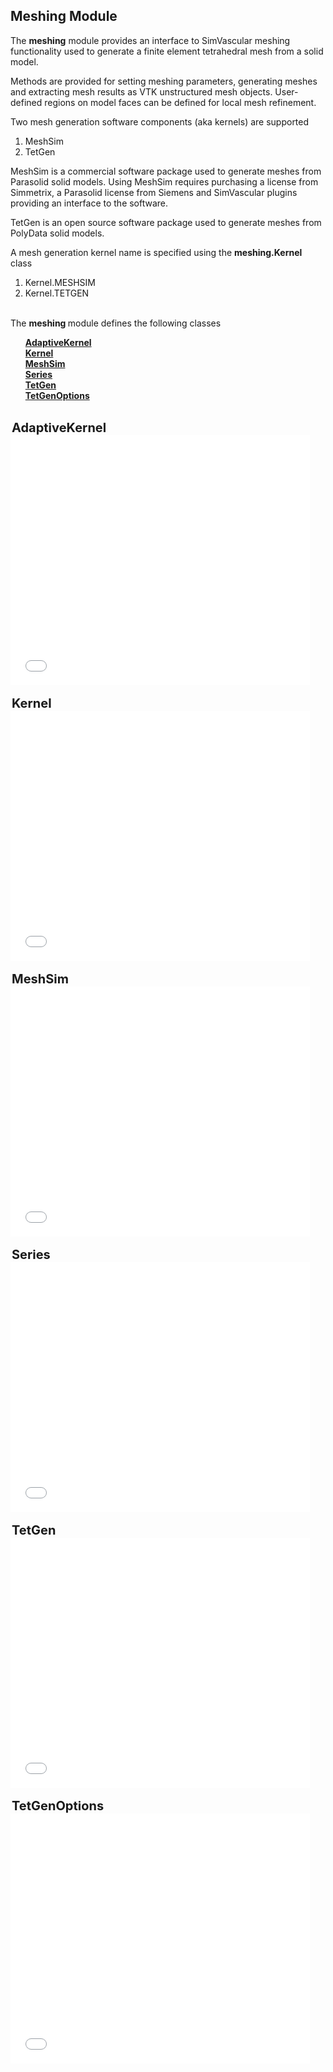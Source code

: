 ## Meshing Module

The <b>meshing</b> module provides an interface to SimVascular meshing functionality used to generate a
finite element tetrahedral mesh from a solid model.

Methods are provided for setting meshing parameters, generating meshes and extracting mesh results as VTK
unstructured mesh objects. User-defined regions on model faces can be defined for local mesh refinement.

Two mesh generation software components (aka kernels) are supported

<ol style="list-style-type:number;">
   <li> MeshSim </li>
   <li> TetGen </li>
</ol>

MeshSim is a commercial software package used to generate meshes from Parasolid solid models.
Using MeshSim requires purchasing a license from Simmetrix, a Parasolid license from Siemens
and SimVascular plugins providing an interface to the software.

TetGen is an open source software package used to generate meshes from PolyData solid models.

A mesh generation kernel name is specified using the <b>meshing.Kernel</b> class

<ol style="list-style-type:number;">
   <li> Kernel.MESHSIM </li> 
   <li> Kernel.TETGEN </li> 
</ol>

<br>
The <b> meshing </b> module defines the following classes
<ul style="list-style-type:none;">
  <li> <b> <a href="#AdaptMeshingKernelClass"> AdaptiveKernel </a> </b> </li>
  <li> <b> <a href="#MeshingKernelClass"> Kernel </a> </b> </li>
  <li> <b> <a href="#MeshSimClass"> MeshSim </a> </b> </li>
  <li> <b> <a href="#MeshingSeriesClass"> Series </a> </b> </li>
  <li> <b> <a href="#TetGenClass"> TetGen </a> </b> </li>
  <li> <b> <a href="#TetGenOptionsClass"> TetGenOptions </a> </b> </li>
</ul>

<br>
<div id="AdaptMeshingKernelClass" class="PythonClassDiv" >
<legend style="font-size:20px; text-align:left"> <b> AdaptiveKernel </b> </legend>
<iframe src="/documentation/python_interface/modules/docs/meshing_AdaptiveKernel.html" style="background-color: #FFFFFF" frameborder="0" height="400" width="95%"> </iframe>
</div>

<br>
<div id="MeshingKernelClass" class="PythonClassDiv" >
<legend style="font-size:20px; text-align:left"> <b> Kernel </b> </legend>
<iframe src="/documentation/python_interface/modules/docs/meshing_Kernel.html" style="background-color: #FFFFFF" frameborder="0" height="400" width="95%"> </iframe>
</div>

<br>
<div id="MeshSimClass" class="PythonClassDiv" >
<legend style="font-size:20px; text-align:left"> <b> MeshSim </b> </legend>
<iframe src="/documentation/python_interface/modules/docs/meshing_MeshSim.html" style="background-color: #FFFFFF" frameborder="0" height="400" width="95%"> </iframe>
</div>

<br>
<div id="MeshingSeriesClass" class="PythonClassDiv" >
<legend style="font-size:20px; text-align:left"> <b> Series </b> </legend>
<iframe src="/documentation/python_interface/modules/docs/meshing_Series.html" style="background-color: #FFFFFF" frameborder="0" height="400" width="95%"> </iframe>
</div>

<br>
<div id="TetGenClass" class="PythonClassDiv" >
<legend style="font-size:20px; text-align:left"> <b> TetGen </b> </legend>
<iframe src="/documentation/python_interface/modules/docs/meshing_TetGen.html" style="background-color: #FFFFFF" frameborder="0" height="400" width="95%"> </iframe>
</div>

<br>
<div id="TetGenClass" class="PythonClassDiv" >
<legend style="font-size:20px; text-align:left"> <b> TetGenOptions </b> </legend>
<iframe src="/documentation/python_interface/modules/docs/meshing_TetGenOptions.html" style="background-color: #FFFFFF" frameborder="0" height="400" width="95%"> </iframe>
</div>
